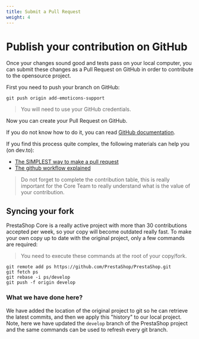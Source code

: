 ```yaml
---
title: Submit a Pull Request
weight: 4
---
```


# Publish your contribution on GitHub

Once your changes sound good and tests pass on your local computer, you can submit these changes as a Pull Request on GitHub in order to contribute to the opensource project.

First you need to push your branch on GitHub:

```
git push origin add-emoticons-support
```

> You will need to use your GitHub credentials.

Now you can create your Pull Request on GitHub.

If you do not know how to do it, you can read [GitHub documentation](https://help.github.com/articles/creating-a-pull-request/).

If you find this process quite complex, the following materials can help you (on dev.to):
- [The SIMPLEST way to make a pull request](https://dev.to/lukegarrigan/the-simplest-way-to-make-a-pull-request-2h61)
- [The github workflow explained](https://dev.to/mathieuks/introduction-to-github-fork-workflow-why-is-it-so-complex-3ac8)

> Do not forget to complete the contribution table, this is really important for the Core Team to really understand what is the value of your contribution.


## Syncing your fork

PrestaShop Core is a really active project with more than 30 contributions accepted per week, so your copy will become outdated
really fast. To make your own copy up to date with the original project, only a few commands are required:

> You need to execute these commands at the root of your copy/fork.

```
git remote add ps https://github.com/PrestaShop/PrestaShop.git
git fetch ps
git rebase -i ps/develop
git push -f origin develop
```

### What we have done here?

We have added the location of the original project to git so he can retrieve the latest commits, and then we apply this "history"
to our local project. Note, here we have updated the `develop` branch of the PrestaShop project and the same commands can be used to refresh every git branch.